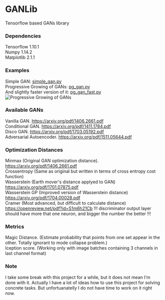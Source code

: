 # GANLib
Tensorflow based GANs library

### Dependencies
Tensorflow 1.10.1  
Numpy 1.14.2  
Matplotlib 2.1.1  

### Examples
Simple GAN: [simple_gan.py](https://github.com/Mylittlerapture/GANLib/blob/master/examples/simple_gan.py)  
Progressive Growing of GANs: [pg_gan.py](https://github.com/Mylittlerapture/GANLib/blob/master/examples/pg_gan.py)  
And slightly faster version of it: [pg_gan_fast.py](https://github.com/Mylittlerapture/GANLib/blob/master/examples/pg_gan_fast.py)  
![Progressive Growing of GANs](examples/training.gif)  

### Available GANs
Vanilla GAN. https://arxiv.org/pdf/1406.2661.pdf  
Conditional GAN. https://arxiv.org/pdf/1411.1784.pdf  
Disco GAN. https://arxiv.org/pdf/1703.05192.pdf  
Adversarial Autoencoder. https://arxiv.org/pdf/1511.05644.pdf

### Optimization Distances
Minmax (Original GAN optimization distance). https://arxiv.org/pdf/1406.2661.pdf  
Crossentropy (Same as original but written in terms of cross entropy cost function)  
Wasserstein (Earth mover's distance applyed to GAN) https://arxiv.org/pdf/1701.07875.pdf  
Wasserstein GP (Improved version of Wasserstein distance) https://arxiv.org/pdf/1704.00028.pdf  
Cramer (Most advanced, but difficult to calculate distance) https://openreview.net/pdf?id=S1m6h21Cb  !!! discriminator output layer should have more that one neuron, and bigger the number the better !!!  

### Metrics
Magic Distance. (Estimate probability that points from one set appear in the other. Totally ignorant to mode collapse problem.)  
Iception score. (Working only with image batches containing 3 channels in last channel format) 


### Note
I take some break with this project for a while, but it does not mean I'm done with it. Actually I have a lot of ideas how to use this project for solving concrete tasks. But unfortuanatelly I do not have time to work on it right now.
